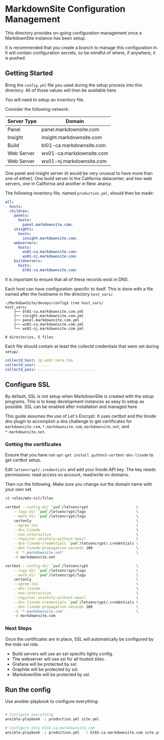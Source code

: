 # MarkdownSite Configuration Management

This directory provides on-going configuration management once a MarkdownSite instance has been setup.

It is recommended that you create a branch to manage this configuration in.  It will contain configuration secrets, so be mindful of where, if anywhere, it is pushed.

## Getting Started

Bring the `config.yml` file you used during the setup process into this directory.  All of those values will then be available here.

You will need to setup an inventory file.

Consider the following network:

| Server Type | Domain                   |
| ----------- | ------------------------ |
| Panel       | panel.markdownsite.com   |
| Insight     | insight.markdownsite.com |
| Build       | bl01-ca.markdownsite.com |
| Web Server  | ws01-ca.markdownsite.com |
| Web Server  | ws01-nj.markdownsite.com |

One panel and insight server (it would be very unusual to have more than one of either).  One build server in the California datacenter, and two web servers, one in California and another in New Jearsy.

The following inventory file, named `production.yml`, should then be made:

```yaml
all:
  hosts:
  children:
    panels:
      hosts:
        panel.markdownsite.com:
    insights:
      hosts:
        insight.markdownsite.com:
    webservers:
      hosts:
        ws01-ca.markdownsite.com:
        ws01-nj.markdownsite.com:
    buildservers:
      hosts:
        bl01-ca.markdownsite.com:
```

It is important to ensure that all of these records exist in DNS.

Each host can have configuration specific to itself.  This is done with a file named after the hostname in the directory `host_vars/`.

```
~/MarkdownSite/devops/config$ tree host_vars/
host_vars/
    ├── bl01-ca.markdownsite.com.yml
    ├── insight.markdownsite.com.yml
    ├── panel.markdownsite.com.yml
    ├── ws01-ca.markdownsite.com.yml
    └── ws01-nj.markdownsite.com.yml

0 directories, 5 files
```

Each file should contain at least the collectd credentials that were set during `setup/`.

```yaml
collectd_host: ip.addr.here.foo
collectd_user: .....
collectd_pass: ...........................
```

## Configure SSL

By default, SSL is not setup when MarkdownSite is created with the setup programs.  This is to keep development instances as easy to setup as possible.  SSL can be enabled after installation and managed here.

This guide assumes the use of Let's Encrypt.  It uses certbot and the linode dns plugin to accomplish a dns challenge to get certificates for `markdownsite.com`, `*.markdownsite.com`, `markdownsite.net`, and `*.markdownsite.net`.


### Getting the certificates

Ensure that you have run `apt-get install python3-certbot-dns-linode` to get certbot setup.

Edit `letsencrypt/.credentials` and add your linode API key.  The key needs permissions: read access on account, read/write on domains.

Then run the following.  Make sure you change out the domain name with your own set.

```bash
cd roles/mds-ssl/files

certbot --config-dir `pwd`/letsencrypt                      \
    --logs-dir `pwd`/letsencrypt/logs                       \
    --work-dir `pwd`/letsencrypt/logs                       \
    certonly                                                \
    --agree-tos                                             \
    --dns-linode                                            \
    --non-interactive                                       \
    --register-unsafely-without-email                       \
    --dns-linode-credentials `pwd`/letsencrypt/.credentials \
    --dns-linode-propagation-seconds 180                    \
    -d '*.markdownsite.net'                                 \
    -d markdownsite.net

certbot --config-dir `pwd`/letsencrypt                      \
    --logs-dir `pwd`/letsencrypt/logs                       \
    --work-dir `pwd`/letsencrypt/logs                       \
    certonly                                                \
    --agree-tos                                             \
    --dns-linode                                            \
    --non-interactive                                       \
    --register-unsafely-without-email                       \
    --dns-linode-credentials `pwd`/letsencrypt/.credentials \
    --dns-linode-propagation-seconds 180                    \
    -d '*.markdownsite.com'                                 \
    -d markdownsite.com
```
### Next Steps

Once the certificates are in place, SSL will automatically be configured by the mds-ssl role.

* Build servers will use an ssl-specific lighty config.
* The webserver will use ssl for all hosted sites.
* Grafana will be protected by ssl.
* Graphite will be protected by ssl.
* MarkdownSite will be protected by ssl.

## Run the config

Use ansible-playbook to configure everything:

```bash

# Configure everything
ansible-playbook -i production.yml site.yml

# Configure only bl01-ca.markdownsite.com
ansible-playbook -i production.yml  -l bl01-ca.markdownsite.com site.yml

```
